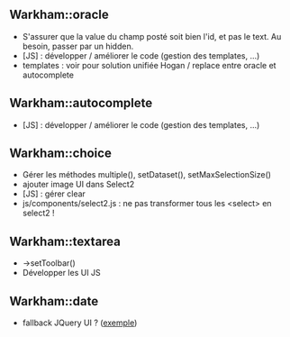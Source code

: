 ## Warkham::oracle

- S'assurer que la value du champ posté soit bien l'id, et pas le text. Au besoin, passer par un hidden.
- [JS] : développer / améliorer le code (gestion des templates, ...)
- templates : voir pour solution unifiée Hogan / replace entre oracle et autocomplete

## Warkham::autocomplete

- [JS] : développer / améliorer le code (gestion des templates, ...)

## Warkham::choice

- Gérer les méthodes multiple(), setDataset(), setMaxSelectionSize()
- ajouter image UI dans Select2
- [JS] : gérer clear
- js/components/select2.js : ne pas transformer tous les \<select\> en select2 !

## Warkham::textarea

- ->setToolbar()
- Développer les UI JS

## Warkham::date

- fallback JQuery UI ? ([exemple](http://net.tutsplus.com/tutorials/javascript-ajax/quick-tip-cross-browser-datepickers-within-minutes/))


